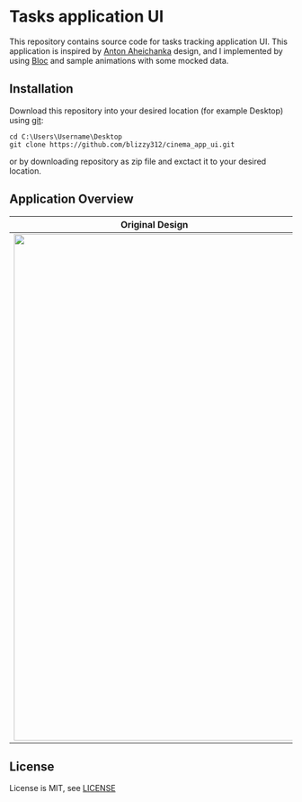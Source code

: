 # Tasks application UI
This repository contains source code for tasks tracking application UI. This application is inspired by [Anton Aheichanka](https://dribbble.com/shots/1956586-Filter-Menu) design, and I implemented by using [Bloc](https://pub.dev/packages/bloc) and sample animations with some mocked data.


## Installation
Download this repository into your desired location (for example Desktop) using [git](https://git-scm.com/):
```
cd C:\Users\Username\Desktop
git clone https://github.com/blizzy312/cinema_app_ui.git
```
or by downloading repository as zip file and exctact it to your desired location.

## Application Overview
<table >
  <thead>
        <tr>
            <th>Original Design</th>
        </tr>
  </thead>
  <tbody>
        <tr>
          <td align="left"><img src="/overview.gif"  width="500" height="900"/></td>
        </tr>
  </tbody>
  
</table>

## License
License is MIT, see [LICENSE](LICENSE)
